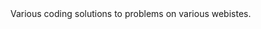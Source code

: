 <snippet>
  <content><![CDATA[
# ${1:Coding}

Various coding solutions to problems on various webistes.